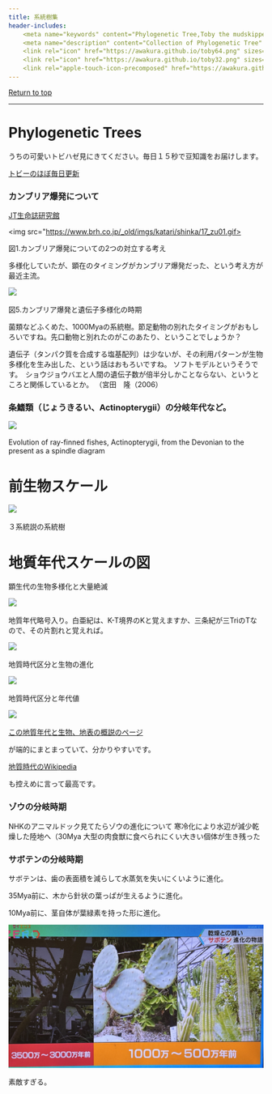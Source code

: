 ```yaml
---
title: 系統樹集
header-includes:
	<meta name="keywords" content="Phylogenetic Tree,Toby the mudskipper,系統樹" />
	<meta name="description" content="Collection of Phylogenetic Tree" />
	<link rel="icon" href="https://awakura.github.io/toby64.png" sizes="64x64" type="image/png" /> 
	<link rel="icon" href="https://awakura.github.io/toby32.png" sizes="32x32" type="image/png" />  
	<link rel="apple-touch-icon-precomposed" href="https://awakura.github.io/toby150.png" />
---
```


[Return to top](https://awakura.github.io/)

___

# Phylogenetic Trees

うちの可愛いトビハゼ見にきてください。毎日１５秒で豆知識をお届けします。

[トビーのほぼ毎日更新](https://www.youtube.com/@2355toby)



### カンブリア爆発について

[JT生命誌研究館](https://www.brh.co.jp/research/formerlab/miyata/2006/post_000002.php)

<img src="https://www.brh.co.jp/_old/imgs/katari/shinka/17_zu01.gif>

図1.カンブリア爆発についての2つの対立する考え

多様化していたが、顕在のタイミングがカンブリア爆発だった、という考え方が最近主流。

<img src="https://www.brh.co.jp/_old/imgs/katari/shinka/17_zu05.gif">

図5.カンブリア爆発と遺伝子多様化の時期	

菌類などふくめた、1000Myaの系統樹。節足動物の別れたタイミングがおもしろいですね。先口動物と別れたのがこのあたり、ということでしょうか？

遺伝子（タンパク質を合成する塩基配列）は少ないが、その利用パターンが生物多様化を生み出した、という話はおもろいですね。
ソフトモデルというそうです。　ショウジョウバエと人間の遺伝子数が倍半分しかことならない、というところと関係しているとか。
（宮田　隆（2006）


### 条鰭類（じょうきるい、Actinopterygii）の分岐年代など。

<img src="https://en.wikipedia.org/wiki/Percomorpha#/media/File:Evolution_of_ray-finned_fish.png">

Evolution of ray-finned fishes, Actinopterygii, from the Devonian to the present as a spindle diagram


# 前生物スケール

<img src="https://upload.wikimedia.org/wikipedia/commons/0/02/Tree_of_life_ja.svg">

３系統説の系統樹



# 地質年代スケールの図

顕生代の生物多様化と大量絶滅

<img src="https://upload.wikimedia.org/wikipedia/commons/0/00/Phanerozoic_Biodiversity_ja.svg">



地質年代略号入り。白亜紀は、K-T境界のKと覚えますか、三条紀が三TriのTなので、その片割れと覚えれば。

<img src="https://isabou.net/Convenience/tool/geology/index.1.GIF">


地質時代区分と生物の進化

<img src="https://finding-geo.info/basic/UbR0Rld3wXk3_rev.png">

地質時代区分と年代値

<img src="https://finding-geo.info/basic/geologic_timescale.png">


[この地質年代と生物、地表の概説のページ](https://finding-geo.info/basic/geologic_time.html)

が端的にまとまっていて、分かりやすいです。

[地質時代のWikipedia](https://ja.wikipedia.org/wiki/%E5%9C%B0%E8%B3%AA%E6%99%82%E4%BB%A3)

も控えめに言って最高です。


### ゾウの分岐時期


NHKのアニマルドック見てたらゾウの進化について
寒冷化により水辺が減少乾燥した陸地へ（30Mya
大型の肉食獣に食べられにくい大きい個体が生き残った


### サボテンの分岐時期

サボテンは、歯の表面積を減らして水蒸気を失いにくいように進化。

35Mya前に、木から針状の葉っぱが生えるように進化。

10Mya前に、茎自体が葉緑素を持った形に進化。

 <img src="https://github.com/awakura/toby/blob/main/img/tree/cactus.jpg?raw=true"  alt="サボテンの進化">

素敵すぎる。


